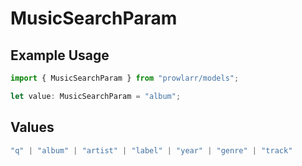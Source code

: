 # MusicSearchParam

## Example Usage

```typescript
import { MusicSearchParam } from "prowlarr/models";

let value: MusicSearchParam = "album";
```

## Values

```typescript
"q" | "album" | "artist" | "label" | "year" | "genre" | "track"
```